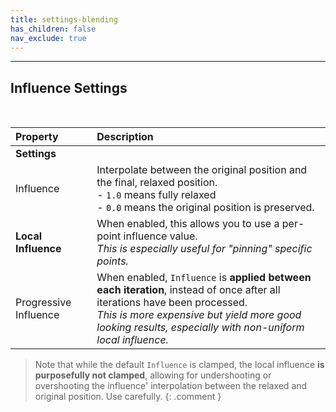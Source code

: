 ```yaml
---
title: settings-blending
has_children: false
nav_exclude: true
---
```


---
## Influence Settings
<br>

| Property       | Description          |
|:-------------|:------------------|
|**Settings**||
| Influence | Interpolate between the original position and the final, relaxed position.<br>- `1.0` means fully relaxed<br>- `0.0` means the original position is preserved.  |
| **Local Influence** | When enabled, this allows you to use a per-point influence value.<br>*This is especially useful for "pinning" specific points.*|
| Progressive Influence | When enabled, `Influence` is **applied between each iteration**, instead of once after all iterations have been processed.<br>*This is more expensive but yield more good looking results, especially with non-uniform local influence.*|

>Note that while the default `Influence` is clamped, the local influence **is purposefully not clamped**, allowing for undershooting or overshooting the influence' interpolation between the relaxed and original position. Use carefully.
{: .comment }
